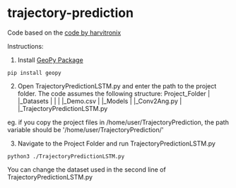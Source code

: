 # trajectory-prediction

Code based on the [code by harvitronix](https://github.com/harvitronix/neural-network-genetic-algorithm)

Instructions:
1. Install [GeoPy Package](https://geopy.readthedocs.io/)
```
pip install geopy
```
2. Open TrajectoryPredictionLSTM.py and enter the path to the project folder.
The code assumes the following structure:
Project_Folder
|
|_Datasets
| |
| |_Demo.csv
|
|_Models
|
|_Conv2Ang.py
|
|_TrajectoryPredictionLSTM.py

eg. if you copy the project files in /home/user/TrajectoryPrediction, the path variable should be '/home/user/TrajectoryPrediction/'

3. Navigate to the Project Folder and run TrajectoryPredictionLSTM.py
```
python3 ./TrajectoryPredictionLSTM.py
```

You can change the dataset used in the second line of TrajectoryPredictionLSTM.py
